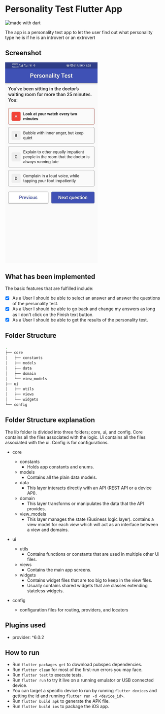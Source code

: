 # Personality Test Flutter App

<img src="https://img.shields.io/badge/made%20with-dart-blue.svg" alt="made with dart">

The app is a personality test app to let the user find out what personality type he is if he is an introvert or an extrovert

## Screenshot
<img src="https://github.com/Abdullah-Jacksi/personality_test_app/blob/master/assets/screenshot.png" width="300" />

## What has been implemented
The basic features that are fulfilled include:

- [x] As a User I should be able to select an answer and answer the questions of the personality test.
- [x] As a User I should be able to go back and change my answers as long as I don't click on the Finish text button.
- [x] As a User I should be able to get the results of the personality test.

## Folder Structure
```bash
.
├── core
│   ├── constants
│   ├── models
│   ├── data
│   ├── domain
│   └── view_models
├── ui
│   ├── utils
│   ├── views
│   └── widgets
└── config

```

## Folder Structure explanation
The lib folder is divided into three folders; core, ui, and config. Core contains all the files associated with the logic. Ui contains all the files associated with the ui. Config is for configurations.

* core
    * constants
        * Holds app constants and enums.
    * models
        * Contains all the plain data models.
    * data
        * This layer interacts directly with an API (REST API or a device API).
    * domain
        * This layer transforms or manipulates the data that the API provides.
    * view_models
        * This layer manages the state (Business logic layer). contains a view model for each view which will act as an interface between a view and domains.

* ui
    * utils
        * Contains functions or constants that are used in multiple other UI files.
    * views
        * Contains the main app screens.
    * widgets
        * Contains widget files that are too big to keep in the view files.
        * Usually contains shared widgets that are classes extending stateless widgets.

* config
    * configuration files for routing, providers, and locators


## Plugins used ##
- provider: ^6.0.2

## How to run ##
- Run `flutter packages get` to download pubspec dependencies.
- Run `flutter clean` for most of the first-run errors you may face.
- Run `flutter test` to execute tests.
- Run `flutter run` to try it live on a running emulator or USB connected device.
- You can target a specific device to run by running `flutter devices` and getting the id and running `flutter run -d <device_id>`.
- Run `flutter build apk` to generate the APK file.
- Run `flutter build ios` to package the iOS app.
